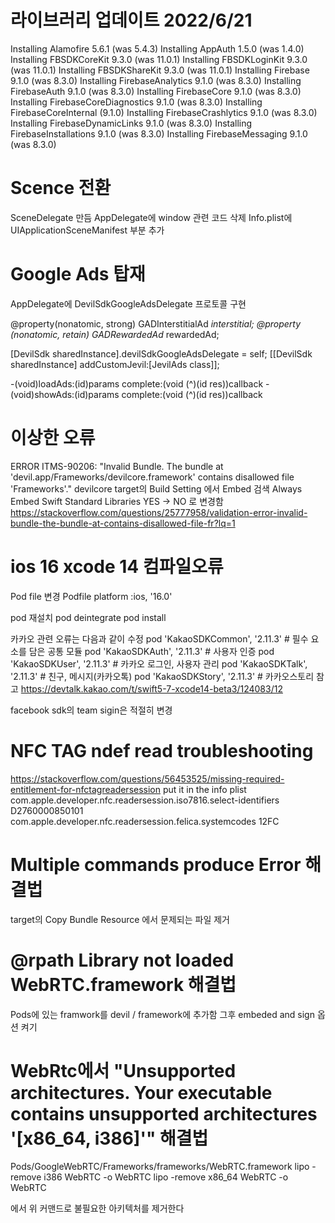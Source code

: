 # 라이브러리 업데이트 2022/6/21
Installing Alamofire 5.6.1 (was 5.4.3)
Installing AppAuth 1.5.0 (was 1.4.0)
Installing FBSDKCoreKit 9.3.0 (was 11.0.1)
Installing FBSDKLoginKit 9.3.0 (was 11.0.1)
Installing FBSDKShareKit 9.3.0 (was 11.0.1)
Installing Firebase 9.1.0 (was 8.3.0)
Installing FirebaseAnalytics 9.1.0 (was 8.3.0)
Installing FirebaseAuth 9.1.0 (was 8.3.0)
Installing FirebaseCore 9.1.0 (was 8.3.0)
Installing FirebaseCoreDiagnostics 9.1.0 (was 8.3.0)
Installing FirebaseCoreInternal (9.1.0)
Installing FirebaseCrashlytics 9.1.0 (was 8.3.0)
Installing FirebaseDynamicLinks 9.1.0 (was 8.3.0)
Installing FirebaseInstallations 9.1.0 (was 8.3.0)
Installing FirebaseMessaging 9.1.0 (was 8.3.0)

# Scence 전환
SceneDelegate 만듬 
AppDelegate에 window 관련 코드 삭제 
Info.plist에 UIApplicationSceneManifest 부분 추가

# Google Ads 탑재
AppDelegate에 DevilSdkGoogleAdsDelegate 프로토콜 구현

@property(nonatomic, strong) GADInterstitialAd *interstitial;
@property (nonatomic, retain) GADRewardedAd* rewardedAd;

[DevilSdk sharedInstance].devilSdkGoogleAdsDelegate = self;
[[DevilSdk sharedInstance] addCustomJevil:[JevilAds class]];
    
-(void)loadAds:(id)params complete:(void (^)(id res))callback
-(void)showAds:(id)params complete:(void (^)(id res))callback


# 이상한 오류
ERROR ITMS-90206: "Invalid Bundle. The bundle at 'devil.app/Frameworks/devilcore.framework' contains disallowed file 'Frameworks'."
devilcore target의 Build Setting 에서 Embed 검색
Always Embed Swift Standard Libraries
YES -> NO 로 변경함
https://stackoverflow.com/questions/25777958/validation-error-invalid-bundle-the-bundle-at-contains-disallowed-file-fr?lq=1

# ios 16 xcode 14 컴파일오류
Pod file 변경 
Podfile platform :ios, '16.0'

pod 재설치
pod deintegrate
pod install

카카오 관련 오류는 다음과 같이 수정
pod 'KakaoSDKCommon', '2.11.3'  # 필수 요소를 담은 공통 모듈
pod 'KakaoSDKAuth', '2.11.3'  # 사용자 인증
pod 'KakaoSDKUser', '2.11.3'  # 카카오 로그인, 사용자 관리
pod 'KakaoSDKTalk', '2.11.3'  # 친구, 메시지(카카오톡)
pod 'KakaoSDKStory', '2.11.3'  # 카카오스토리
참고 https://devtalk.kakao.com/t/swift5-7-xcode14-beta3/124083/12

facebook sdk의 team sigin은 적절히 변경 

# NFC TAG ndef read troubleshooting 
https://stackoverflow.com/questions/56453525/missing-required-entitlement-for-nfctagreadersession
put it in the info plist
<key>com.apple.developer.nfc.readersession.iso7816.select-identifiers</key>
<array>
    <string>D2760000850101</string>
</array>
<key>com.apple.developer.nfc.readersession.felica.systemcodes</key>
<array>
    <string>12FC</string>
</array>

# Multiple commands produce Error 해결법
target의 Copy Bundle Resource 에서 문제되는 파일 제거


# @rpath Library not loaded WebRTC.framework 해결법

Pods에 있는 framwork를 devil / framework에 추가함
그후 embeded and sign 옵션 켜기

# WebRtc에서 "Unsupported architectures. Your executable contains unsupported architectures '[x86_64, i386]'" 해결법

Pods/GoogleWebRTC/Frameworks/frameworks/WebRTC.framework
lipo -remove i386 WebRTC -o WebRTC
lipo -remove x86_64 WebRTC -o WebRTC

에서 위 커맨드로 불필요한 아키텍처를 제거한다


